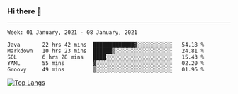 ### Hi there 👋
---
<!--START_SECTION:waka-->
```text
Week: 01 January, 2021 - 08 January, 2021

Java       22 hrs 42 mins  █████████████▓░░░░░░░░░░░   54.18 % 
Markdown   10 hrs 23 mins  ██████▒░░░░░░░░░░░░░░░░░░   24.81 % 
SQL        6 hrs 28 mins   ████░░░░░░░░░░░░░░░░░░░░░   15.43 % 
YAML       55 mins         ▓░░░░░░░░░░░░░░░░░░░░░░░░   02.20 % 
Groovy     49 mins         ▒░░░░░░░░░░░░░░░░░░░░░░░░   01.96 % 
```
<!--END_SECTION:waka-->

[![Top Langs](https://github-readme-stats.vercel.app/api/top-langs/?username=HyunAh-iia&layout=compact)](https://github.com/anuraghazra/github-readme-stats)
<!--
**HyunAh-iia/HyunAh-iia** is a ✨ _special_ ✨ repository because its `README.md` (this file) appears on your GitHub profile.

Here are some ideas to get you started:

- 🔭 I’m currently working on ...
- 🌱 I’m currently learning ...
- 👯 I’m looking to collaborate on ...
- 🤔 I’m looking for help with ...
- 💬 Ask me about ...
- 📫 How to reach me: ...
- 😄 Pronouns: ...
- ⚡ Fun fact: ...
-->

